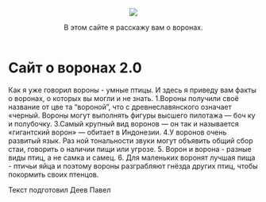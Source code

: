 <html>
  <head>
<title>Сайт о воронах 2.0 </title>
<link rel ="stylesheet"
href="style.css"/>
</head>  
    <body>
        <header>
            <img src="https://s0.rbk.ru/v6_top_pics/resized/600xH/media/img/3/60/346893381301603.webp"/>
            <p>В этом сайте я расскажу вам о воронах.</p>
        </header>
        <main>
            <h1>Сайт о воронах 2.0</h1>
            <p>Как я уже говорил вороны - умные птицы. И здесь 
я приведу вам факты о воронах, о которых вы могли
и не знать. 1.Вороны получили своё название от цве
та “вороной”, что с древнеславянского означает «черный.
Вороны могут выполнять фигуры высшего пилотажа — боч
ку и полубочку. 3.Самый крупный вид воронов — он
так и называется «гигантский ворон» — обитает в
Индонезии. 4.У воронов очень развитый язык. Раз
ной тональности звуки могут объявить общий сбор
стаи, говорить о наличии пищи или угрозе. 5. Ворон
и ворона - разные виды птиц, а не самка и самец. 6.
Для маленьких воронят лучшая пища - птичьи яйца
и поэтому вороны разграбляют гнёзда других птиц,
чтобы покормить своих птенцов.</p>
        </main>
        <footer>
            <p>Текст подготовил Деев Павел</p>
        </footer>
    </body>
</html>
